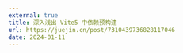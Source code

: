 ```yaml
---
external: true
title: 深入浅出 Vite5 中依赖预构建
url: https://juejin.cn/post/7310439736828117046
date: 2024-01-11
---
```

